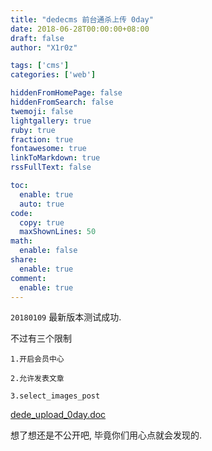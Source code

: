 ```yaml
---
title: "dedecms 前台通杀上传 0day"
date: 2018-06-28T00:00:00+08:00
draft: false
author: "X1r0z"

tags: ['cms']
categories: ['web']

hiddenFromHomePage: false
hiddenFromSearch: false
twemoji: false
lightgallery: true
ruby: true
fraction: true
fontawesome: true
linkToMarkdown: true
rssFullText: false

toc:
  enable: true
  auto: true
code:
  copy: true
  maxShownLines: 50
math:
  enable: false
share:
  enable: true
comment:
  enable: true
---
```



`20180109` 最新版本测试成功.

<!--more-->

不过有三个限制

```
1.开启会员中心

2.允许发表文章

3.select_images_post
```

[dede_upload_0day.doc](https://exp10it.cn)

想了想还是不公开吧, 毕竟你们用心点就会发现的.